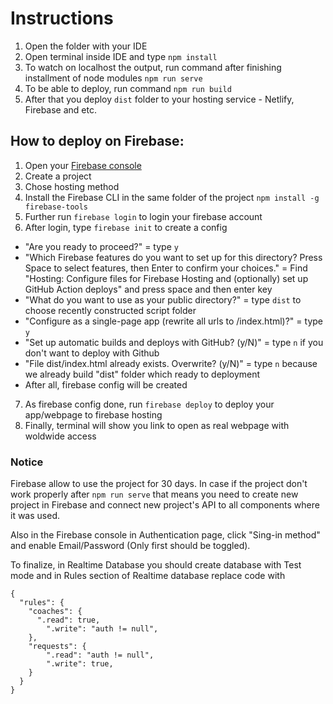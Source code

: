 # Instructions

1. Open the folder with your IDE
2. Open terminal inside IDE and type `npm install`
3. To watch on localhost the output, run command after finishing installment of node modules `npm run serve`
4. To be able to deploy, run command `npm run build`
5. After that you deploy `dist` folder to your hosting service - Netlify, Firebase and etc.

## How to deploy on Firebase:

1. Open your [Firebase console](https://firebase.google.com/)
2. Create a project
3. Chose hosting method
4. Install the Firebase CLI in the same folder of the project `npm install -g firebase-tools`
5. Further run `firebase login` to login your firebase account
6. After login, type `firebase init` to create a config
  - "Are you ready to proceed?" = type `y`
  - "Which Firebase features do you want to set up for this directory? Press Space to select features, then Enter to confirm your choices." = Find "Hosting: Configure files for Firebase Hosting and (optionally) set up GitHub Action deploys" and press space and then enter key
  - "What do you want to use as your public directory?" = type `dist` to choose recently constructed script folder
  - "Configure as a single-page app (rewrite all urls to /index.html)?" = type `y`
  - "Set up automatic builds and deploys with GitHub? (y/N)" = type `n` if you don't want to deploy with Github
  - "File dist/index.html already exists. Overwrite? (y/N)" = type `n` because we already build "dist" folder which ready to deployment
  - After all, firebase config will be created
7. As firebase config done, run `firebase deploy` to deploy your app/webpage to firebase hosting 
8. Finally, terminal will show you link to open as real webpage with woldwide access

### Notice
Firebase allow to use the project for 30 days. In case if the project don't work properly after `npm run serve` that means you need to create new project in Firebase and connect new project's API to all components where it was used.

Also in the Firebase console in Authentication page, click "Sing-in method" and enable Email/Password (Only first should be toggled).

To finalize, in Realtime Database you should create database with Test mode and in Rules section of Realtime database replace code with

```
{
  "rules": {
    "coaches": {
      ".read": true,
    	".write": "auth != null",
    },
    "requests": {
    	".read": "auth != null",
    	".write": true,
    }
  }
}
```

